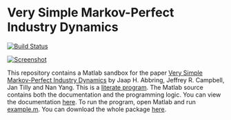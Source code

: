 # Very Simple Markov-Perfect Industry Dynamics
[![Build Status](https://travis-ci.org/jtilly/very-simple-markov-perfect.svg?branch=master)](https://travis-ci.org/jtilly/very-simple-markov-perfect)

[![Screenshot](https://raw.github.com/jtilly/very-simple-markov-perfect/master/screenshot.png)](http://jtilly.io/acty)

This repository contains a Matlab sandbox for the paper [Very Simple Markov-Perfect Industry Dynamics](http://jtilly.io/very-simple-markov-perfect/acty1.pdf) by Jaap H. Abbring, Jeffrey R. Campbell, Jan Tilly and Nan Yang. This is a [literate program](http://en.wikipedia.org/wiki/Literate_programming). The Matlab source contains both the documentation and the programming logic. You can view the documentation [here](http://jtilly.io/very-simple-markov-perfect/documentation.m.html). To run the program, open Matlab and run [example.m](https://github.com/jtilly/very-simple-markov-perfect/blob/master/example.m). You can download the whole package [here](http://jtilly.io/very-simple-markov-perfect/very-simple-sandbox.zip).
